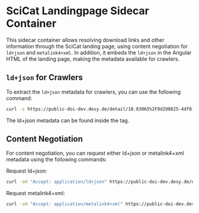# SciCat Landingpage Sidecar Container

This sidecar container allows resolving download links and other information through the SciCat landing page, using content negotiation for `ld+json` and `metalink4+xml`. In addition, it embeds the `ld+json` in the Angular HTML of the landing page, making the metadata available for crawlers.

## `ld+json` for Crawlers

To extract the `ld+json` metadata for crawlers, you can use the following command:

```bash
curl -s https://public-doi-dev.desy.de/detail/10.83065%2F9d290825-4df8-46e2-92aa-d74510f0858a
```
The ld+json metadata can be found inside the <script type='application/ld+json'>...</script> tag.

## Content Negotiation

For content negotiation, you can request either ld+json or metalink4+xml metadata using the following commands:

Request ld+json:
```bash
curl -sH "Accept: application/ld+json" https://public-doi-dev.desy.de/detail/10.83065%2F9d290825-4df8-46e2-92aa-d74510f0858a | jq
```

Request metalink4+xml:
```bash
curl -sH "Accept: application/metalink4+xml" https://public-doi-dev.desy.de/detail/10.83065%2F9d290825-4df8-46e2-92aa-d74510f0858a | xmllint -format -
```

